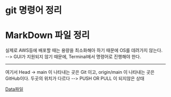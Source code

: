 # git 명령어 정리

# MarkDown 파일 정리


실제로 AWS등에 배포할 때는 용량을 최소화해아 하기 때문에 OS를 데려가지 않는다.  
-->  GUI가 지원되지 않기 때문에, Terminal에서 명령어로 진행해야 한다.

---
여기서 
Head -> main 이 나타내는 곳은 Git 이고, 
origin/main 이 나타내는 곳은 GitHub이다.
두곳의 위치가 다르다 --> PUSH OR PULL 이 되지않은 상태

[Data파일](MarkDown/Data.md)
